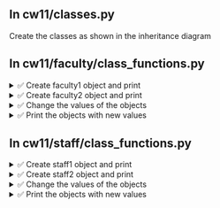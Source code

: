 ## In cw11/classes.py
Create the classes as shown in the inheritance diagram

## In cw11/faculty/class_functions.py

<details>
  <summary>✅ Create faculty1 object and print</summary>

  - Create new faculty, by creating an object of the Faculty class and call it faculty1
  - Set name = Margaret Ruth, phone = 3182789456, email = mruth@ed.edu, department = BUS, pay = 45000, tenure = 9
  - Pass arguments name, phone, email, department, pay, tenure when you create the object faculty1
  - Call the str method and print all the details of faculty1
</details>

<details>
  <summary>✅ Create faculty2 object and print</summary>
  
  - Create another faculty object and call it faculty2
  - Set name =Jeffrey Watson, phone = 3182159753, email = jwatson@ed.edu, department = HIST, pay = 46000, tenure = 12
  - Pass arguments name, phone, email, department, pay, tenure when you create the object faculty2
  - Call the str method and print all the details of faculty2
</details>

<details>
  <summary>✅ Change the values of the objects</summary>
  
  - Change faculty1’s email to ruth@ed.edu
  - Change faculty2’s phone number to 3181258753
  - Get faculty1’s name and print it
  - Get faculty2’s pay and print it
  - Change the faculty1’s tenure to 12
</details>

<details>
  <summary>✅ Print the objects with new values</summary>

  - Call the str method and print all the details of faculty1
  - Call the str method and print all the details of faculty2
</details>

## In cw11/staff/class_functions.py

<details>
  <summary>✅ Create staff1 object and print</summary>
  
  - Create new staff, by creating an object of the Staff class and call it staff1
  - Set name = Ian West, phone = 3183421158, email = iwest@ed.edu, department = IT, pay = 55000, role = admin
  - Pass arguments name, phone, email, major, department, pay, role when you create the object staff1
  - Call the str method and print all the details of staff1
</details>

<details>
  <summary>✅ Create staff2 object and print</summary>
  
  - Create another student object and call it staff2
  - Set name = Gwen Taylor, phone = 3181521356, email = gtaylor@ed.edu, department = OMC, pay = 58000, role = supervisor
  - Pass arguments name, phone, email, major, department, pay, role when you create the object staff2
  - Call the str method and print all the details of staff2
</details>

<details>
  <summary>✅ Change the values of the objects</summary>
  
  - Change staff2’s email to taylor@ed.edu
  - Change staff1’s department to OIt
  - Get staff2’s name and print it
  - Get staff1’s pay and print it
  - Change the staff2’s phone to 2254561891
</details>

<details>
  <summary>✅ Print the objects with new values</summary>
  
  - Call the str method and print all the details of staff
  - Call the str method and print all the details of staff2
</details>
